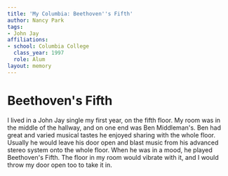 ```yaml
---
title: 'My Columbia: Beethoven''s Fifth'
author: Nancy Park
tags:
- John Jay
affiliations:
- school: Columbia College
  class_year: 1997
  role: Alum
layout: memory
---
```


# Beethoven's Fifth

I lived in a John Jay single my first year, on the fifth floor. My room was in the middle of the hallway, and on one end was Ben Middleman's. Ben had great and varied musical tastes he enjoyed sharing with the whole floor. Usually he would leave his door open and blast music from his advanced stereo system onto the whole floor.  When he was in a mood, he played Beethoven's Fifth. The floor in my room would vibrate with it, and I would throw my door open too to take it in.
